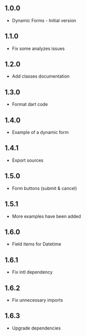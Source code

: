 ## 1.0.0

- Dynamic Forms - Initial version

## 1.1.0

- Fix some analyzes issues

## 1.2.0

- Add classes documentation

## 1.3.0

- Format dart code

## 1.4.0

- Example of a dynamic form

## 1.4.1

- Export sources

## 1.5.0

- Form buttons (submit & cancel)

## 1.5.1

- More examples have been added

## 1.6.0

- Field items for Datetime

## 1.6.1

- Fix intl dependency

## 1.6.2

- Fix unnecessary imports

## 1.6.3

- Upgrade dependencies